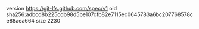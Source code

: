 version https://git-lfs.github.com/spec/v1
oid sha256:adbcd8b225cdb98d5be107cfb82e7115ec0645783a6bc207768578ce88aea664
size 2230
